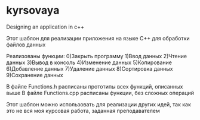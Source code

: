 # kyrsovaya
Designing an application in c++

Этот шаблон для реализации приложения на языке C++ для обработки файлов данных

Реализованы функции:
0)Закрыть программу
1)Ввод данных
2)Чтение данных 
3)Вывод в консоль
4)Изменение данных
5)Копирование
6)Добавление данных 
7)Удаление данных
8)Сортировка данных 
9)Сохранение данных 

В файле Functions.h расписаны прототипы всех функций, описанных выше
В файле Functions.cpp расписаны функции, без сложных операций 

Этот шаблон можно использовать для реализации других идей, так как это не вся моя курсовая работа, заданная преподавателем

